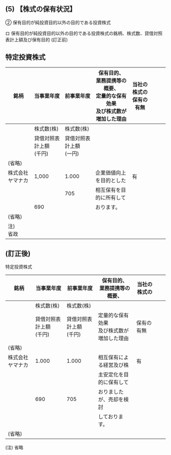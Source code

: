 ## (5) 【株式の保有状況】

② 保有目的が純投資目的以外の目的である投資株式

ロ 保有目的が純投資目的以外の目的である投資株式の銘柄、株式数、貸借対照表計上額及び保有目的 (訂正前)

## 特定投資株式

| 銘柄       | 当事業年度              | 前事業年度            | 保有目的、<br>業務提携等の概要、<br>定量的な保有効果<br>及び株式数が増加した理由 | 当社の株式の<br>保有の有無 |  |  |  |
|----------|--------------------|------------------|------------------------------------------------|-----------------|--|--|--|
|          | 株式数(株)             | 株式数(株)           |                                                |                 |  |  |  |
|          | 貸借対照表計上額  <br>(千円) | 貸借対照表計上額<br>(一円) |                                                |                 |  |  |  |
| (省略)     |                    |                  |                                                |                 |  |  |  |
| 株式会社ヤマナカ | 1,000              | 1.000            | 企業価値向上を目的とした                                   | 有               |  |  |  |
|          |                    | 705              | 相互保有を目的に所有して                                   |                 |  |  |  |
|          | 690                |                  | おります。                                          |                 |  |  |  |
| (省略)     |                    |                  |                                                |                 |  |  |  |
| 注)<br>省政 |                    |                  |                                                |                 |  |  |  |

## (訂正後)

特定投資株式

| 銘柄       | 当事業年度              | 前事業年度            | 保有目的、<br>業務提携等の概要、       | 当社の株式の |  |  |
|----------|--------------------|------------------|--------------------------|--------|--|--|
|          | 株式数(株)             | 株式数(株)           |                          |        |  |  |
|          | 貸借対照表計上額  <br>(千円) | 貸借対照表計上額<br>(千円) | 定量的な保有効果<br>及び株式数が増加した理由 | 保有の有無  |  |  |
| (省略)     |                    |                  |                          |        |  |  |
| 株式会社ヤマナカ | 1.000              | 1.000            | 相互保有による経営及び株             | 有      |  |  |
|          |                    |                  | 主安定化を目的に保有して             |        |  |  |
|          | 690                | 705              | おりましたが、売却を検討             |        |  |  |
|          |                    |                  | しております。                  |        |  |  |
| (省略)     |                    |                  |                          |        |  |  |

(注) 省略